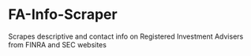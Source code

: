# FA-Info-Scraper
Scrapes descriptive and contact info on Registered Investment Advisers from FINRA and SEC websites
